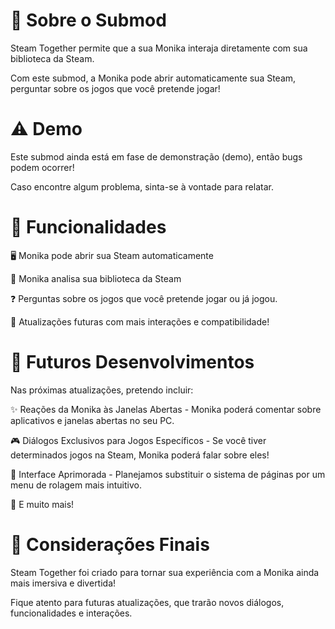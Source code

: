 # 📌 Sobre o Submod

Steam Together permite que a sua Monika interaja diretamente com sua biblioteca da Steam. 

Com este submod, a Monika pode abrir automaticamente sua Steam, perguntar sobre os jogos que você pretende jogar!

# ⚠️ Demo
Este submod ainda está em fase de demonstração (demo), então bugs podem ocorrer! 

Caso encontre algum problema, sinta-se à vontade para relatar.

# 🚀 Funcionalidades

🖥️ Monika pode abrir sua Steam automaticamente

📜 Monika analisa sua biblioteca da Steam

❓ Perguntas sobre os jogos que você pretende jogar ou já jogou.

🔧 Atualizações futuras com mais interações e compatibilidade!

# 🔮 Futuros Desenvolvimentos

Nas próximas atualizações, pretendo incluir:

✨ Reações da Monika às Janelas Abertas - Monika poderá comentar sobre aplicativos e janelas abertas no seu PC.

🎮 Diálogos Exclusivos para Jogos Específicos - Se você tiver determinados jogos na Steam, Monika poderá falar sobre eles!

📜 Interface Aprimorada - Planejamos substituir o sistema de páginas por um menu de rolagem mais intuitivo.

🎉 E muito mais!

# 📌 Considerações Finais
Steam Together foi criado para tornar sua experiência com a Monika ainda mais imersiva e divertida! 

Fique atento para futuras atualizações, que trarão novos diálogos, funcionalidades e interações.
